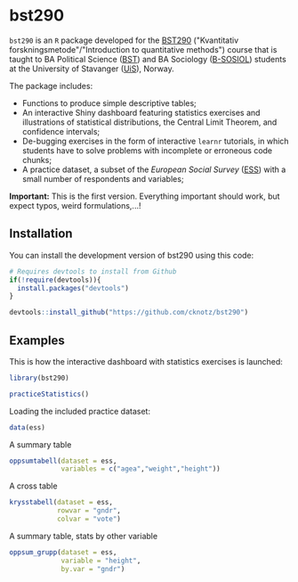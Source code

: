 
# bst290

<!-- badges: start -->
<!-- badges: end -->

`bst290` is an `R` package developed for the [BST290](https://www.uis.no/nb/course/BST290_1) ("Kvantitativ forskningsmetode"/"Introduction to quantitative methods") course that is taught to BA Political Science ([BST](https://www.uis.no/nb/studietilbud/statsvitenskap-bachelor)) and BA Sociology ([B-SOSIOL](https://www.uis.no/nb/studieprogram-og-emner/sosiologi-bachelorstudium)) students at the University of Stavanger ([UiS](https://www.uis.no/en)), Norway.

The package includes:

* Functions to produce simple descriptive tables;
* An interactive Shiny dashboard featuring statistics exercises and illustrations of statistical distributions, the Central Limit Theorem, and confidence intervals;
* De-bugging exercises in the form of interactive `learnr` tutorials, in which students have to solve problems with incomplete or erroneous code chunks;
* A practice dataset, a subset of the *European Social Survey* ([ESS](https://www.europeansocialsurvey.org/)) with a small number of respondents and variables;

**Important:** This is the first version. Everything important should work, but expect typos, weird formulations,...!

## Installation

You can install the development version of bst290 using this code:

``` r
# Requires devtools to install from Github
if(!require(devtools)){
  install.packages("devtools")
}

devtools::install_github("https://github.com/cknotz/bst290")
```

## Examples

This is how the interactive dashboard with statistics exercises is launched:

``` r
library(bst290)

practiceStatistics()
```

Loading the included practice dataset:

``` r
data(ess)
```

A summary table

``` r
oppsumtabell(dataset = ess,
             variables = c("agea","weight","height"))
```

A cross table

``` r
krysstabell(dataset = ess,
            rowvar = "gndr",
            colvar = "vote")
```

A summary table, stats by other variable

``` r
oppsum_grupp(dataset = ess,
             variable = "height",
             by.var = "gndr")
```
